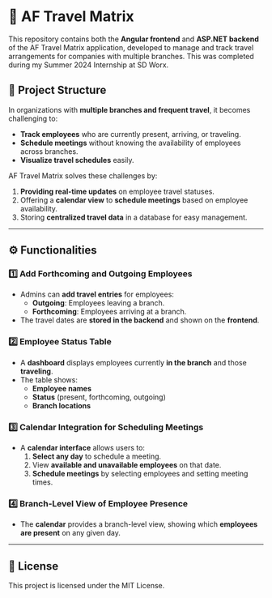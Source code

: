 # 🛫 AF Travel Matrix

This repository contains both the **Angular frontend** and **ASP.NET backend** of the AF Travel Matrix application, developed to manage and track travel arrangements for companies with multiple branches.
This was completed during my Summer 2024 Internship at SD Worx.

## 📂 Project Structure

In organizations with **multiple branches and frequent travel**, it becomes challenging to:
- **Track employees** who are currently present, arriving, or traveling.
- **Schedule meetings** without knowing the availability of employees across branches.
- **Visualize travel schedules** easily.

AF Travel Matrix solves these challenges by:
1. **Providing real-time updates** on employee travel statuses.
2. Offering a **calendar view** to **schedule meetings** based on employee availability.
3. Storing **centralized travel data** in a database for easy management.

---

## ⚙️ Functionalities

### 1️⃣ Add Forthcoming and Outgoing Employees
- Admins can **add travel entries** for employees:
  - **Outgoing**: Employees leaving a branch.
  - **Forthcoming**: Employees arriving at a branch.
- The travel dates are **stored in the backend** and shown on the **frontend**.

### 2️⃣ Employee Status Table
- A **dashboard** displays employees currently **in the branch** and those **traveling**.
- The table shows:
  - **Employee names**
  - **Status** (present, forthcoming, outgoing)
  - **Branch locations**

### 3️⃣ Calendar Integration for Scheduling Meetings
- A **calendar interface** allows users to:
  1. **Select any day** to schedule a meeting.
  2. View **available and unavailable employees** on that date.
  3. **Schedule meetings** by selecting employees and setting meeting times.

### 4️⃣ Branch-Level View of Employee Presence
- The **calendar** provides a branch-level view, showing which **employees are present** on any given day.

---

## 📝 License

This project is licensed under the MIT License.
